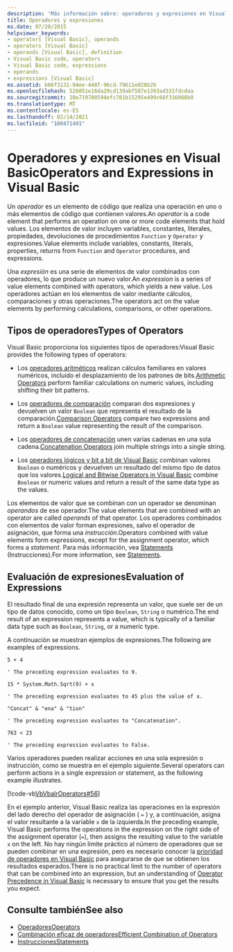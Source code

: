 ```yaml
---
description: 'Más información sobre: operadores y expresiones en Visual Basic'
title: Operadores y expresiones
ms.date: 07/20/2015
helpviewer_keywords:
- operators [Visual Basic], operands
- operators [Visual Basic]
- operands [Visual Basic], definition
- Visual Basic code, operators
- Visual Basic code, expressions
- operands
- expressions [Visual Basic]
ms.assetid: b86f3131-94ee-448f-96cd-79611e028b26
ms.openlocfilehash: 526051e16da29cd139abf587e1393ad331fdcdaa
ms.sourcegitcommit: 10e719780594efc781b15295e499c66f316068b8
ms.translationtype: MT
ms.contentlocale: es-ES
ms.lasthandoff: 02/14/2021
ms.locfileid: "100471401"
---
```

# <a name="operators-and-expressions-in-visual-basic"></a><span data-ttu-id="a8644-103">Operadores y expresiones en Visual Basic</span><span class="sxs-lookup"><span data-stu-id="a8644-103">Operators and Expressions in Visual Basic</span></span>

<span data-ttu-id="a8644-104">Un *operador* es un elemento de código que realiza una operación en uno o más elementos de código que contienen valores.</span><span class="sxs-lookup"><span data-stu-id="a8644-104">An *operator* is a code element that performs an operation on one or more code elements that hold values.</span></span> <span data-ttu-id="a8644-105">Los elementos de valor incluyen variables, constantes, literales, propiedades, devoluciones de procedimientos `Function` y `Operator` y expresiones.</span><span class="sxs-lookup"><span data-stu-id="a8644-105">Value elements include variables, constants, literals, properties, returns from `Function` and `Operator` procedures, and expressions.</span></span>  
  
 <span data-ttu-id="a8644-106">Una *expresión* es una serie de elementos de valor combinados con operadores, lo que produce un nuevo valor.</span><span class="sxs-lookup"><span data-stu-id="a8644-106">An *expression* is a series of value elements combined with operators, which yields a new value.</span></span> <span data-ttu-id="a8644-107">Los operadores actúan en los elementos de valor mediante cálculos, comparaciones y otras operaciones.</span><span class="sxs-lookup"><span data-stu-id="a8644-107">The operators act on the value elements by performing calculations, comparisons, or other operations.</span></span>  
  
## <a name="types-of-operators"></a><span data-ttu-id="a8644-108">Tipos de operadores</span><span class="sxs-lookup"><span data-stu-id="a8644-108">Types of Operators</span></span>  

 <span data-ttu-id="a8644-109">Visual Basic proporciona los siguientes tipos de operadores:</span><span class="sxs-lookup"><span data-stu-id="a8644-109">Visual Basic provides the following types of operators:</span></span>  
  
- <span data-ttu-id="a8644-110">Los [operadores aritméticos](arithmetic-operators.md) realizan cálculos familiares en valores numéricos, incluido el desplazamiento de los patrones de bits.</span><span class="sxs-lookup"><span data-stu-id="a8644-110">[Arithmetic Operators](arithmetic-operators.md) perform familiar calculations on numeric values, including shifting their bit patterns.</span></span>  
  
- <span data-ttu-id="a8644-111">Los [operadores de comparación](comparison-operators.md) comparan dos expresiones y devuelven un valor `Boolean` que representa el resultado de la comparación.</span><span class="sxs-lookup"><span data-stu-id="a8644-111">[Comparison Operators](comparison-operators.md) compare two expressions and return a `Boolean` value representing the result of the comparison.</span></span>  
  
- <span data-ttu-id="a8644-112">Los [operadores de concatenación](concatenation-operators.md) unen varias cadenas en una sola cadena.</span><span class="sxs-lookup"><span data-stu-id="a8644-112">[Concatenation Operators](concatenation-operators.md) join multiple strings into a single string.</span></span>  
  
- <span data-ttu-id="a8644-113">Los [operadores lógicos y bit a bit de Visual Basic](logical-and-bitwise-operators.md) combinan valores `Boolean` o numéricos y devuelven un resultado del mismo tipo de datos que los valores.</span><span class="sxs-lookup"><span data-stu-id="a8644-113">[Logical and Bitwise Operators in Visual Basic](logical-and-bitwise-operators.md) combine `Boolean` or numeric values and return a result of the same data type as the values.</span></span>  
  
 <span data-ttu-id="a8644-114">Los elementos de valor que se combinan con un operador se denominan *operandos* de ese operador.</span><span class="sxs-lookup"><span data-stu-id="a8644-114">The value elements that are combined with an operator are called *operands* of that operator.</span></span> <span data-ttu-id="a8644-115">Los operadores combinados con elementos de valor forman expresiones, salvo el operador de asignación, que forma una *instrucción*.</span><span class="sxs-lookup"><span data-stu-id="a8644-115">Operators combined with value elements form expressions, except for the assignment operator, which forms a *statement*.</span></span> <span data-ttu-id="a8644-116">Para más información, vea [Statements](../statements.md) (Instrucciones).</span><span class="sxs-lookup"><span data-stu-id="a8644-116">For more information, see [Statements](../statements.md).</span></span>  
  
## <a name="evaluation-of-expressions"></a><span data-ttu-id="a8644-117">Evaluación de expresiones</span><span class="sxs-lookup"><span data-stu-id="a8644-117">Evaluation of Expressions</span></span>  

 <span data-ttu-id="a8644-118">El resultado final de una expresión representa un valor, que suele ser de un tipo de datos conocido, como un tipo `Boolean`, `String` o numérico.</span><span class="sxs-lookup"><span data-stu-id="a8644-118">The end result of an expression represents a value, which is typically of a familiar data type such as `Boolean`, `String`, or a numeric type.</span></span>  
  
 <span data-ttu-id="a8644-119">A continuación se muestran ejemplos de expresiones.</span><span class="sxs-lookup"><span data-stu-id="a8644-119">The following are examples of expressions.</span></span>  
  
 `5 + 4`  
  
 `' The preceding expression evaluates to 9.`  
  
 `15 * System.Math.Sqrt(9) + x`  
  
 `' The preceding expression evaluates to 45 plus the value of x.`  
  
 `"Concat" & "ena" & "tion"`  
  
 `' The preceding expression evaluates to "Concatenation".`  
  
 `763 < 23`  
  
 `' The preceding expression evaluates to False.`  
  
 <span data-ttu-id="a8644-120">Varios operadores pueden realizar acciones en una sola expresión o instrucción, como se muestra en el ejemplo siguiente.</span><span class="sxs-lookup"><span data-stu-id="a8644-120">Several operators can perform actions in a single expression or statement, as the following example illustrates.</span></span>  
  
 [!code-vb[VbVbalrOperators#56](~/samples/snippets/visualbasic/VS_Snippets_VBCSharp/VbVbalrOperators/VB/Class1.vb#56)]  
  
 <span data-ttu-id="a8644-121">En el ejemplo anterior, Visual Basic realiza las operaciones en la expresión del lado derecho del operador de asignación ( `=` ) y, a continuación, asigna el valor resultante a la variable `x` de la izquierda.</span><span class="sxs-lookup"><span data-stu-id="a8644-121">In the preceding example, Visual Basic performs the operations in the expression on the right side of the assignment operator (`=`), then assigns the resulting value to the variable `x` on the left.</span></span> <span data-ttu-id="a8644-122">No hay ningún límite práctico al número de operadores que se pueden combinar en una expresión, pero es necesario conocer la [prioridad de operadores en Visual Basic](../../../language-reference/operators/operator-precedence.md) para asegurarse de que se obtienen los resultados esperados.</span><span class="sxs-lookup"><span data-stu-id="a8644-122">There is no practical limit to the number of operators that can be combined into an expression, but an understanding of [Operator Precedence in Visual Basic](../../../language-reference/operators/operator-precedence.md) is necessary to ensure that you get the results you expect.</span></span>  

## <a name="see-also"></a><span data-ttu-id="a8644-123">Consulte también</span><span class="sxs-lookup"><span data-stu-id="a8644-123">See also</span></span>

- [<span data-ttu-id="a8644-124">Operadores</span><span class="sxs-lookup"><span data-stu-id="a8644-124">Operators</span></span>](../../../language-reference/operators/index.md)
- [<span data-ttu-id="a8644-125">Combinación eficaz de operadores</span><span class="sxs-lookup"><span data-stu-id="a8644-125">Efficient Combination of Operators</span></span>](efficient-combination-of-operators.md)
- [<span data-ttu-id="a8644-126">Instrucciones</span><span class="sxs-lookup"><span data-stu-id="a8644-126">Statements</span></span>](../../../language-reference/statements/index.md)
